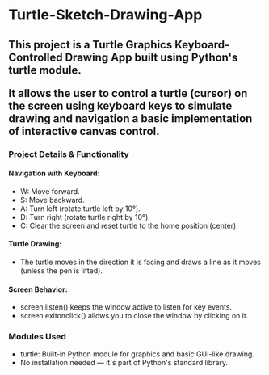 # Turtle-Sketch-Drawing-App
<h2><p>This project is a Turtle Graphics Keyboard-Controlled Drawing App built using Python's turtle module. </p>
<p>It allows the user to control a turtle (cursor) on the screen using keyboard keys to simulate drawing and navigation a basic implementation of interactive canvas control.</p></h2>

<h3>Project Details & Functionality</h3>
<h4>Navigation with Keyboard:</h4>
<ul>
  <li>W: Move forward.</li>
  <li>S: Move backward.</li>
  <li>A: Turn left (rotate turtle left by 10°).</li>
  <li>D: Turn right (rotate turtle right by 10°).</li>
  <li>C: Clear the screen and reset turtle to the home position (center).</li>
</ul>

<h4>Turtle Drawing:</h4>
<ul>
  <li>The turtle moves in the direction it is facing and draws a line as it moves (unless the pen is lifted).</li>
</ul>

<h4>Screen Behavior:</h4>
<ul>
  <li>screen.listen() keeps the window active to listen for key events.</li>
  <li>screen.exitonclick() allows you to close the window by clicking on it.</li>
</ul>


<h3>Modules Used</h3>
<ul>
  <li>turtle: Built-in Python module for graphics and basic GUI-like drawing.</li>
  <li>No installation needed — it's part of Python's standard library.</li>
</ul>
